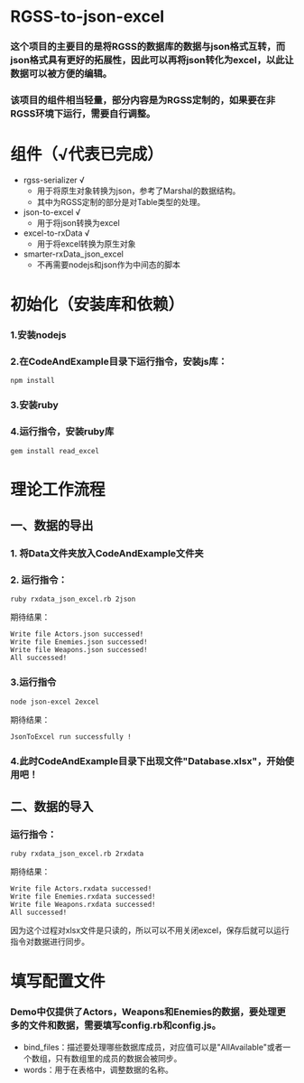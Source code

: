 # RGSS-to-json-excel
### 这个项目的主要目的是将RGSS的数据库的数据与json格式互转，而json格式具有更好的拓展性，因此可以再将json转化为excel，以此让数据可以被方便的编辑。

### 该项目的组件相当轻量，部分内容是为RGSS定制的，如果要在非RGSS环境下运行，需要自行调整。

# 组件（√代表已完成）
* rgss-serializer √
  * 用于将原生对象转换为json，参考了Marshal的数据结构。
  * 其中为RGSS定制的部分是对Table类型的处理。
* json-to-excel √
  * 用于将json转换为excel
* excel-to-rxData √
  * 用于将excel转换为原生对象
* smarter-rxData_json_excel
  * 不再需要nodejs和json作为中间态的脚本

# 初始化（安装库和依赖）
### 1.安装nodejs
### 2.在CodeAndExample目录下运行指令，安装js库：
``` shell
npm install
```
### 3.安装ruby
### 4.运行指令，安装ruby库
``` shell
gem install read_excel
```

# 理论工作流程
## 一、数据的导出
### 1. 将Data文件夹放入CodeAndExample文件夹
### 2. 运行指令：
``` shell
ruby rxdata_json_excel.rb 2json
```
期待结果：
```
Write file Actors.json successed!
Write file Enemies.json successed!
Write file Weapons.json successed!
All successed!
```
### 3.运行指令
```
node json-excel 2excel
```
期待结果：
```
JsonToExcel run successfully !
```
### 4.此时CodeAndExample目录下出现文件"Database.xlsx"，开始使用吧！

## 二、数据的导入
### 运行指令：
```
ruby rxdata_json_excel.rb 2rxdata
```
期待结果：
```
Write file Actors.rxdata successed!
Write file Enemies.rxdata successed!
Write file Weapons.rxdata successed!
All successed!
```
因为这个过程对xlsx文件是只读的，所以可以不用关闭excel，保存后就可以运行指令对数据进行同步。

# 填写配置文件
### Demo中仅提供了Actors，Weapons和Enemies的数据，要处理更多的文件和数据，需要填写config.rb和config.js。
- bind_files：描述要处理哪些数据库成员，对应值可以是"AllAvailable"或者一个数组，只有数组里的成员的数据会被同步。
- words：用于在表格中，调整数据的名称。
